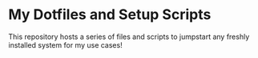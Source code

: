 # My Dotfiles and Setup Scripts

This repository hosts a series of files and scripts to jumpstart any freshly installed system for my use cases!